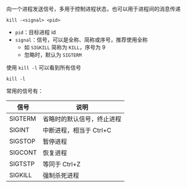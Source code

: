 向一个进程发送信号，多用于控制进程状态，也可以用于进程间的消息传递

```shell
kill -<signal> <pid>
```

- `pid`：目标进程 id
- `signal`：信号，可以是全称、简称或序号，推荐使用全称
	- 如 `SIGKILL` 简称为 `KILL`，序号为 9
	- 忽略时，默认为 `SIGTERM`

使用 `kill -l` 可以看到所有信号

```shell
kill -l
```

常用的信号有：

| 信号      | 说明              |
| ------- | --------------- |
| SIGTERM | 省略时的默认信号，终止进程   |
| SIGINT  | 中断进程，相当于 Ctrl+C |
| SIGSTOP | 暂停进程            |
| SIGCONT | 恢复进程            |
| SIGTSTP | 等同于 Ctrl+Z      |
| SIGKILL | 强制杀死进程          |
